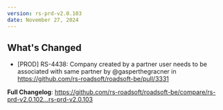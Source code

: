 ```yaml
---
version: rs-prd-v2.0.103
date: November 27, 2024
---
```


## What's Changed
* [PROD] RS-4438: Company created by a partner user needs to be associated with same partner by @gasperthegracner in https://github.com/rs-roadsoft/roadsoft-be/pull/3331


**Full Changelog**: https://github.com/rs-roadsoft/roadsoft-be/compare/rs-prd-v2.0.102...rs-prd-v2.0.103